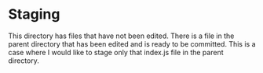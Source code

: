 # Staging

This directory has files that have not been edited. There is a file in the parent directory that has been edited and is ready to be committed. This is a case where I would like to stage only that index.js file in the parent directory.